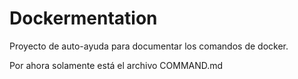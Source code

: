 # Dockermentation

Proyecto de auto-ayuda para documentar los comandos de docker.

Por ahora solamente está el archivo COMMAND.md
